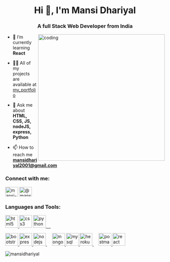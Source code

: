 <h1 align="center">Hi 👋, I'm Mansi Dhariyal</h1>
<h3 align="center">A full Stack Web Developer from India</h3>
<img align="right" alt="coding" width="400" src="https://user-images.githubusercontent.com/90508485/215757065-737afc98-9759-421e-aadf-6ca69a1a9bc2.png">

- 🌱 I’m currently learning **React**

- 👨‍💻 All of my projects are available at [my_portfolio](https://mansidhariyal.github.io/My_Portfolio/)

- 💬 Ask me about **HTML, CSS, JS, nodeJS, express, Python**

- 📫 How to reach me **mansidhariyal2001@gmail.com**

<h3 align="left">Connect with me:</h3>
<p align="left">
<a href="https://linkedin.com/in/mansi-dhariyal-852ba5193" target="blank"><img align="center" src="https://user-images.githubusercontent.com/90508485/215760000-1b0d8c43-120a-43cb-9650-3404648ee3c8.png" alt="mansi-dhariyal-852ba5193" height="30" width="40" /></a>
<a href="https://www.hackerrank.com/@mansidhariyal201" target="blank"><img align="center" src="https://user-images.githubusercontent.com/90508485/215760795-d4492302-740e-4f5f-8847-a3bd3665045d.png" alt="@mansidhariyal201" height="30" width="40" /></a>
</p>

<h3 align="left">Languages and Tools:</h3>
<a href="https://www.w3.org/html/" target="_blank" rel="noreferrer"> <img src="https://user-images.githubusercontent.com/90508485/215762108-33aabff5-fb9b-4837-b80d-e9b41b2392f2.png" alt="html5" width="40" height="40"/> </a>
 <a href="https://www.w3schools.com/css/" target="_blank" rel="noreferrer"> <img src="https://user-images.githubusercontent.com/90508485/215763475-89557537-8a08-4967-8ea5-767be06f59f8.png" alt="css3" width="40" height="40"/></a>
 <a href="https://www.python.org" target="_blank" rel="noreferrer"> <img src="https://user-images.githubusercontent.com/90508485/215767222-3f9b069a-9f5f-4c99-a69b-1cac53c1a29c.png" alt="python" width="40" height="40"/>
  &nbsp &nbsp
<p align="left"> <a href="https://getbootstrap.com" target="_blank" rel="noreferrer"> <img src="https://user-images.githubusercontent.com/90508485/215764818-e3f887e6-6c1f-4647-8ca9-18de30b5fa49.png" alt="bootstrap" width="40" height="40"/> </a>
  <a href="https://expressjs.com" target="_blank" rel="noreferrer"> <img src="https://user-images.githubusercontent.com/90508485/215767836-df33dcbe-9fc3-4930-a56a-e60d95020e2a.png" alt="express" width="40" height="40"/> </a> 
  <a href="https://nodejs.org" target="_blank" rel="noreferrer"> <img src="https://user-images.githubusercontent.com/90508485/215767646-96a4e5c7-db00-4651-bd42-a87e12714199.png" alt="nodejs" width="40" height="40"/> </a>
   &nbsp &nbsp
  <a href="https://www.mongodb.com/" target="_blank" rel="noreferrer"> <img src="https://user-images.githubusercontent.com/90508485/215765892-18703e04-c96a-4a4e-9608-3407542e6563.png" alt="mongodb" width="40" height="40"/> </a> 
  <a href="https://www.mysql.com/" target="_blank" rel="noreferrer"> <img src="https://user-images.githubusercontent.com/90508485/215766550-d7ecb06e-12e8-4abc-90d1-e12bc5cece73.png" alt="mysql" width="40" height="40"/> </a>
  <a href="https://heroku.com" target="_blank" rel="noreferrer"> <img src="https://www.vectorlogo.zone/logos/heroku/heroku-icon.svg" alt="heroku" width="40" height="40"/> </a>
   &nbsp &nbsp
  <a href="https://postman.com" target="_blank" rel="noreferrer"> <img src="https://www.vectorlogo.zone/logos/getpostman/getpostman-icon.svg" alt="postman" width="40" height="40"/> </a> 
   </a>
  <a href="https://reactjs.org/" target="_blank" rel="noreferrer"> <img src="https://user-images.githubusercontent.com/90508485/215768510-fb930f05-48a8-462b-a3d6-2f0139bd97d5.png" alt="react" width="40" height="40"/> </a> </p>

<p><img align="center" src="https://github-readme-stats.vercel.app/api/top-langs?username=mansidhariyal&show_icons=true&locale=en&layout=compact" alt="mansidhariyal" /></p>
